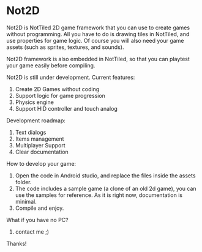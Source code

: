 # Not2D
Not2D is NotTiled 2D game framework that you can use to create games without programming.
All you have to do is drawing tiles in NotTiled, and use properties for game logic.
Of course you will also need your game assets (such as sprites, textures, and sounds).

Not2D framework is also embedded in NotTiled, so that you can playtest your game easily before compiling.

Not2D is still under development. Current features:
1. Create 2D Games without coding
2. Support logic for game progression
3. Physics engine
4. Support HID controller and touch analog

Development roadmap:
1. Text dialogs
2. Items management
3. Multiplayer Support
4. Clear documentation

How to develop your game:
1. Open the code in Android studio, and replace the files inside the assets folder.
2. The code includes a sample game (a clone of an old 2d game), you can use the samples for reference. As it is right now, documentation is minimal.
3. Compile and enjoy.

What if you have no PC?
1. contact me ;)

Thanks!
